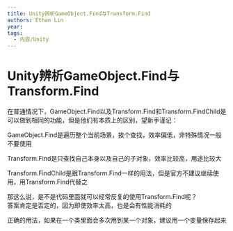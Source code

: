 ```yaml
---
title: Unity辨析GameObject.Find与Transform.Find
authors: Ethan Lin
year:
tags:
  - 内容/Unity 
---
```


# Unity辨析GameObject.Find与Transform.Find





在普通情况下，GameObject.Find以及Transform.Find和Transform.FindChild是可以做到相同的功能，但是他们有本质上的区别，望新手谨记：


GameObject.Find是遍历整个当前场景，挨个查找，效率偏低，非特殊情况一般不要使用

  

Transform.Find是只查找自己本身以及自己的子对象，效率比较高，用途比较大

  

Transform.FindChild是跟Transform.Find一样的用法，但是官方不建议继续使用，用Transform.Find代替之

  

那这么说，是不是代码里面就可以经常反复的使用Transform.Find呢？   
答案肯定是否定的，因为即使效率太高，也是会有性能消耗的   

正确的用法，如果在一个类里面会多次用到某一个对象，建议用一个变量保存起来